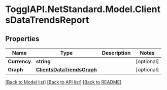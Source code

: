# TogglAPI.NetStandard.Model.ClientsDataTrendsReport
## Properties

Name | Type | Description | Notes
------------ | ------------- | ------------- | -------------
**Currency** | **string** |  | [optional] 
**Graph** | [**ClientsDataTrendsGraph**](ClientsDataTrendsGraph.md) |  | [optional] 

[[Back to Model list]](../README.md#documentation-for-models) [[Back to API list]](../README.md#documentation-for-api-endpoints) [[Back to README]](../README.md)

